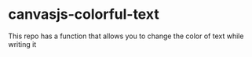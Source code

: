 # canvasjs-colorful-text
This repo has a function that allows you to change the color of text while writing it
